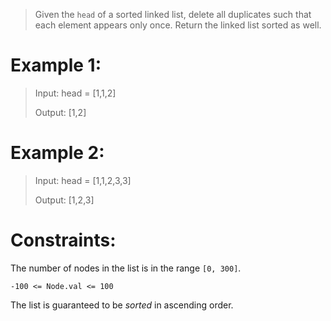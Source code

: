 >Given the `head` of a sorted linked list, delete all duplicates such that each element appears only once. Return the linked list sorted as well.
# Example 1:
>Input: head = [1,1,2]
>
>Output: [1,2]
 


# Example 2:
>Input: head = [1,1,2,3,3]
>
>Output: [1,2,3]

# Constraints:

The number of nodes in the list is in the range `[0, 300]`.

`-100 <= Node.val <= 100`

The list is guaranteed to be *sorted* in ascending order.
